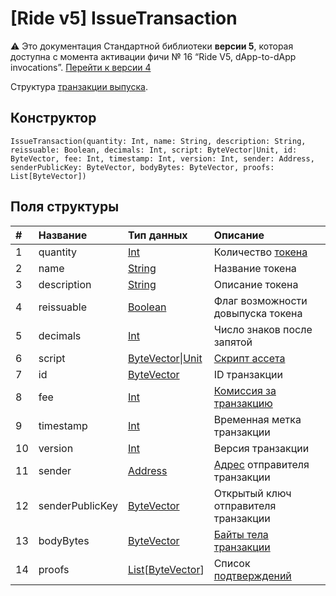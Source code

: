# [Ride v5] IssueTransaction

:warning: Это документация Стандартной библиотеки **версии 5**, которая доступна с момента активации фичи №&nbsp;16 “Ride V5, dApp-to-dApp invocations”. [Перейти к&nbsp;версии&nbsp;4](/ru/ride/structures/transaction-structures/issue-transaction)

Структура [транзакции выпуска](/ru/blockchain/transaction-type/issue-transaction).

## Конструктор

``` ride
IssueTransaction(quantity: Int, name: String, description: String, reissuable: Boolean, decimals: Int, script: ByteVector|Unit, id: ByteVector, fee: Int, timestamp: Int, version: Int, sender: Address, senderPublicKey: ByteVector, bodyBytes: ByteVector, proofs: List[ByteVector])
```

## Поля структуры

| # | Название | Тип данных | Описание |
| :--- | :--- | :--- | :--- |
| 1 | quantity | [Int](/ru/ride/v5/data-types/int) | Количество [токена](/ru/blockchain/token/) |
| 2 | name | [String](/ru/ride/v5/data-types/string) | Название токена |
| 3 | description | [String](/ru/ride/v5/data-types/string) | Описание токена |
| 4 | reissuable | [Boolean](/ru/ride/v5/data-types/boolean) | Флаг возможности довыпуска токена |
| 5 | decimals | [Int](/ru/ride/v5/data-types/int) | Число знаков после запятой |
| 6 | script | [ByteVector](/ru/ride/v5/data-types/byte-vector)&#124;[Unit](/ru/ride/v5/data-types/unit) | [Скрипт ассета](/ru/ride/script/script-types/asset-script) |
| 7 | id | [ByteVector](/ru/ride/v5/data-types/byte-vector) | ID транзакции |
| 8 | fee | [Int](/ru/ride/v5/data-types/int) | [Комиссия за транзакцию](/ru/blockchain/transaction/transaction-fee) |
| 9 | timestamp | [Int](/ru/ride/v5/data-types/int) | Временная метка транзакции |
| 10 | version | [Int](/ru/ride/v5/data-types/int) | Версия транзакции |
| 11 | sender | [Address](/ru/ride/v5/structures/common-structures/address) | [Адрес](/ru/blockchain/account/address) отправителя транзакции |
| 12 | senderPublicKey | [ByteVector](/ru/ride/v5/data-types/byte-vector) | Открытый ключ отправителя транзакции |
| 13 | bodyBytes | [ByteVector](/ru/ride/v5/data-types/byte-vector) | [Байты тела транзакции](/ru/blockchain/glossary#б) |
| 14 | proofs | [List](/ru/ride/v5/data-types/list)[[ByteVector](/ru/ride/v5/data-types/byte-vector)] | Список [подтверждений](/ru/blockchain/transaction/transaction-proof) |
